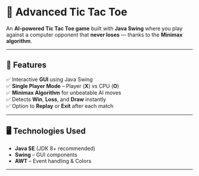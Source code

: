 # 🎯 Advanced Tic Tac Toe

An **AI-powered Tic Tac Toe game** built with **Java Swing** where you play against a computer opponent that **never loses** — thanks to the **Minimax algorithm**.

---

## 📌 Features
✅ Interactive **GUI** using Java Swing  
✅ **Single Player Mode** – Player (**X**) vs CPU (**O**)  
✅ **Minimax Algorithm** for unbeatable AI moves  
✅ Detects **Win**, **Loss**, and **Draw** instantly  
✅ Option to **Replay** or **Exit** after each match  

---

## 🖥️ Technologies Used
- **Java SE** (JDK 8+ recommended)
- **Swing** – GUI components
- **AWT** – Event handling & Colors

---
